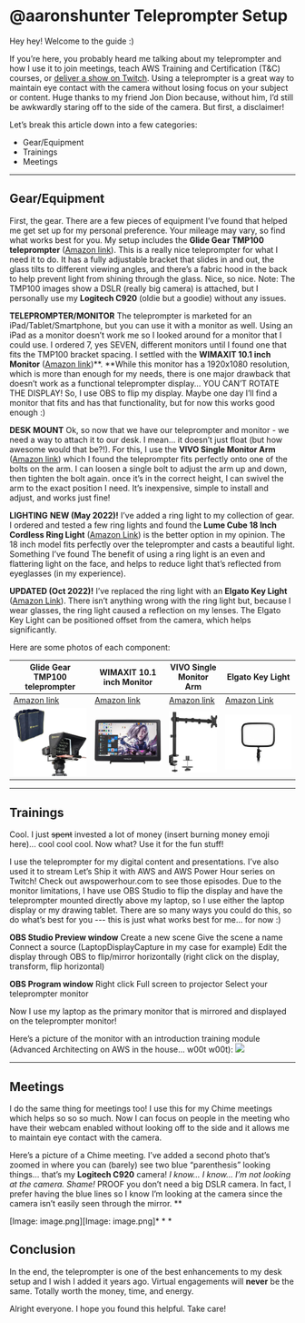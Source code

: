 # @aaronshunter Teleprompter Setup

Hey hey! Welcome to the guide :) 

If you’re here, you probably heard me talking about my teleprompter and how I use it to join meetings, teach AWS Training and Certification (T&C) courses, or [deliver a show on Twitch](https://awspowerhour.com/). Using a teleprompter is a great way to maintain eye contact with the camera without losing focus on your subject or content. Huge thanks to my friend Jon Dion because, without him, I’d still be awkwardly staring off to the side of the camera. But first, a disclaimer!

Let’s break this article down into a few categories:

* Gear/Equipment
* Trainings
* Meetings

* * *

## Gear/Equipment

First, the gear. There are a few pieces of equipment I’ve found that helped me get set up for my personal preference. Your mileage may vary, so find what works best for you. My setup includes the **Glide Gear TMP100 teleprompter** ([Amazon link](https://www.amazon.com/dp/B019AJOLEM/ref=cm_sw_r_oth_api_glt_fabc_KYZ051F01PBNC818DNTS?pldnSite=1)). This is a really nice teleprompter for what I need it to do. It has a fully adjustable bracket that slides in and out, the glass tilts to different viewing angles, and there’s a fabric hood in the back to help prevent light from shining through the glass. Nice, so nice. Note: The TMP100 images show a DSLR (really big camera) is attached, but I personally use my **Logitech C920** (oldie but a goodie) without any issues. 

**TELEPROMPTER/MONITOR**
The teleprompter is marketed for an iPad/Tablet/Smartphone, but you can use it with a monitor as well. Using an iPad as a monitor doesn’t work me so I looked around for a monitor that I could use. I ordered 7, yes SEVEN, different monitors until I found one that fits the TMP100 bracket spacing. I settled with the **WIMAXIT 10.1 inch Monitor** ([Amazon link](https://www.amazon.com/dp/B074JWQ57Y/ref=cm_sw_r_oth_api_glt_fabc_915M9SZWG2EZTKQQQB4S?pldnSite=1))**. **While this monitor has a 1920x1080 resolution, which is more than enough for my needs, there is one major drawback that doesn’t work as a functional teleprompter display... YOU CAN’T ROTATE THE DISPLAY! So, I use OBS to flip my display. Maybe one day I’ll find a monitor that fits and has that functionality, but for now this works good enough :)

**DESK MOUNT**
Ok, so now that we have our teleprompter and monitor - we need a way to attach it to our desk. I mean... it doesn’t just float (but how awesome would that be?!). For this, I use the **VIVO Single Monitor Arm** ([Amazon link](https://www.amazon.com/dp/B00B21TLQU/ref=cm_sw_r_oth_api_glt_fabc_FDFK7S75MF2DCM7RHVJW?_encoding=UTF8&pldnSite=1&th=1)) which I found the teleprompter fits perfectly onto one of the bolts on the arm. I can loosen a single bolt to adjust the arm up and down, then tighten the bolt again. once it’s in the correct height, I can swivel the arm to the exact position I need. It’s inexpensive, simple to install and adjust, and works just fine!

**LIGHTING**
**NEW (May 2022)!** I’ve added a ring light to my collection of gear. I ordered and tested a few ring lights and found the **Lume Cube 18 Inch Cordless Ring Light** ([Amazon Link](https://www.amazon.com/gp/product/B08WWGRN2Y/?th=1)) is the better option in my opinion. The 18 inch model fits perfectly over the teleprompter and casts a beautiful light. Something I’ve found The benefit of using a ring light is an even and flattering light on the face, and helps to reduce light that’s reflected from eyeglasses (in my experience). 

**UPDATED (Oct 2022)!** I’ve replaced the ring light with an **Elgato Key Light** ([Amazon Link](https://www.amazon.com/Elgato-Key-Light-Professional-App-Enabled/dp/B07L755X9G?th=1)). There isn’t anything wrong with the ring light but, because I wear glasses, the ring light caused a reflection on my lenses. The Elgato Key Light can be positioned offset from the camera, which helps significantly. 

Here are some photos of each component:

|**Glide Gear TMP100 teleprompter**	|**WIMAXIT 10.1 inch Monitor**	|**VIVO Single Monitor Arm**	|**Elgato Key Light**	|
|---	|---	|---	|---	|
|[Amazon link](https://www.amazon.com/dp/B019AJOLEM/ref=cm_sw_r_oth_api_glt_fabc_KYZ051F01PBNC818DNTS?pldnSite=1)	|[Amazon link](https://www.amazon.com/dp/B074JWQ57Y/ref=cm_sw_r_oth_api_glt_fabc_915M9SZWG2EZTKQQQB4S?pldnSite=1)	|[Amazon link](https://www.amazon.com/dp/B00B21TLQU/ref=cm_sw_r_oth_api_glt_fabc_FDFK7S75MF2DCM7RHVJW?_encoding=UTF8&pldnSite=1&th=1)	|[Amazon Link](https://www.amazon.com/Elgato-Key-Light-Professional-App-Enabled/dp/B07L755X9G)	|
|![](https://raw.githubusercontent.com/aaronshunter/public/main/teleprompter/image%20(2).png)	|![](https://raw.githubusercontent.com/aaronshunter/public/main/teleprompter/image%20(3).png)	|![](https://raw.githubusercontent.com/aaronshunter/public/main/teleprompter/image%20(4).png)	|![](https://raw.githubusercontent.com/aaronshunter/public/main/teleprompter/image%20(8).png)	|



* * *

## Trainings

Cool. I just ~~spent~~ invested a lot of money (insert burning money emoji here)... cool cool cool. Now what? Use it for the fun stuff! 

I use the teleprompter for my digital content and presentations. I’ve also used it to stream Let’s Ship it with AWS and AWS Power Hour series on Twitch! Check out awspowerhour.com to see those episodes. Due to the monitor limitations, I have use OBS Studio to flip the display and have the teleprompter mounted directly above my laptop, so I use either the laptop display or my drawing tablet. There are so many ways you could do this, so do what’s best for you --- this is just what works best for me... for now :) 

**OBS Studio Preview window**
Create a new scene
Give the scene a name
Connect a source (LaptopDisplayCapture in my case for example)
Edit the display through OBS to flip/mirror horizontally (right click on the display, transform, flip horizontal)

**OBS Program window**
Right click 
Full screen to projector
Select your teleprompter monitor

Now I use my laptop as the primary monitor that is mirrored and displayed on the teleprompter monitor!

Here’s a picture of the monitor with an introduction training module (Advanced Architecting on AWS in the house... w00t w00t):
![](https://github.com/aaronshunter/public/blob/main/teleprompter/image%20(9).png)
* * *

## Meetings

I do the same thing for meetings too! I use this for my Chime meetings which helps so so so much. Now I can focus on people in the meeting who have their webcam enabled without looking off to the side and it allows me to maintain eye contact with the camera. 

Here’s a picture of a Chime meeting. I’ve added a second photo that’s zoomed in where you can (barely) see two blue “parenthesis” looking things... that’s my **Logitech C920** camera! *I know... I know... I’m not looking at the camera. Shame!* PROOF you don’t need a big DSLR camera. In fact, I prefer having the blue lines so I know I’m looking at the camera since the camera isn’t easily seen through the mirror. ** 

[Image: image.png][Image: image.png]* * *

## Conclusion

In the end, the teleprompter is one of the best enhancements to my desk setup and I wish I added it years ago. Virtual engagements will **never** be the same. Totally worth the money, time, and energy. 

Alright everyone. I hope you found this helpful. Take care!
